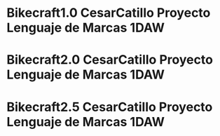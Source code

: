 # Bikecraft1.0 CesarCatillo Proyecto Lenguaje de Marcas 1DAW

# Bikecraft2.0 CesarCatillo Proyecto Lenguaje de Marcas 1DAW

# Bikecraft2.5 CesarCatillo Proyecto Lenguaje de Marcas 1DAW
